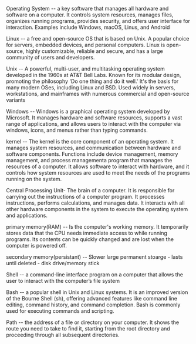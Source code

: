 Operating System -- a key software that manages all hardware and software on a computer. It controls system resources, manages files, organizes running programs, provides security, and offers user interface for interaction. Examples include Windows, macOS, Linus, and Android

Linux -- a free and open-source OS that is based on Unix. A popular choice for servers, embedded devices, and personal computers. Linux is open-source, highly customizable, reliable and secure, and has a large community of users and developers.

Unix -- A powerful, multi-user, and multitasking operating system developed in the 1960s at AT&T Bell Labs. Known for its modular design, promoting the philosophy 'Do one thing and do it well.' It's the basis for many modern OSes, including Linux and BSD. Used widely in servers, workstations, and mainframes with numerous commercial and open-source variants

Windows -- Windows is a graphical operating system developed by Microsoft. It manages hardware and software resources, supports a vast range of applications, and allows users to interact with the computer via windows, icons, and menus rather than typing commands.

kernel -- The kernel is the core component of an operating system. It manages system resources, and communication between hardware and software components. Functions include device management, memory management, and process managementa program that manages the resources of a computer. It allows software to interact with hardware, and it controls how system resources are used to meet the needs of the programs running on the system.

Central Processing Unit- The brain of a computer. It is responsible for carrying out the instructions of a computer program. It processes instructions, performs calculations, and manages data. It interacts with all other hardware components in the system to execute the operating system and applications.

primary memory(RAM) -- Is the computer's working memory. It temporarily stores data that the CPU needs immediate access to while running programs. Its contents can be quickly changed and are lost when the computer is powered off.

secondary memory(persistant) -- Slower large permanent stoarge - lasts until deleted - disk drive/memory stick

Shell -- a command-line interface program on a computer that allows the user to interact with the computer’s file system

Bash -- a popular shell in Unix and Linux systems. It is an improved version of the Bourne Shell (sh), offering advanced features like command line editing, command history, and command completion. Bash is commonly used for executing commands and scripting.

Path -- the address of a file or directory on your computer. It shows the route you need to take to find it, starting from the root directory and proceeding through all subsequent directories.
